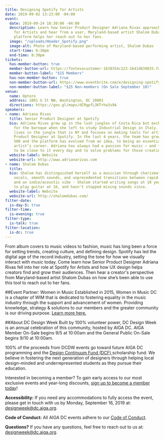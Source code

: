 ```yaml
---
title: Designing Spotify for Artists
date: 2019-09-02 13:23:00 -04:00
event:
  date: 2019-09-24 18:30:00 -04:00
  description: Learn how Senior Product Designer Adriana Rivas approaches UX for Spotify
    for Artists and hear from a user, Maryland-based artist Shalom Dubas, on how the
    platform helps her reach out to her fans.
  image: "/uploads/Header_Spotify.png"
  image-alt: Photo of Maryland-based performing artist, Shalom Dubas
  start-time: 6:30pm
  end-time: 8:30pm
tickets:
  has-member-button: true
  member-button-url: https://fontevacustomer-1638354c123-1641d839835.force.com/services/oauth2/authorize?client_id=3MVG9nthuDc9owbcOq7_07W.HriOQQPWTbMkrpOla.ajDQlTHf4_uby_mhwylcX.mJBU2O2SppTiZMS0J_HJd&response_type=code&redirect_uri=https://ikit.aiga.org/ikit_national_util/ikit-national-util-sso-redirect/&state=https%3A%2F%2Fdc.aiga.org%2Fevent%2Fdesigning-spotify-for-artists%2F%3Fredirect_source%3Deventbrite_register
  member-button-label: "$15 Members"
  has-non-member-button: true
  non-member-button-url: https://www.eventbrite.com/e/designing-spotify-for-artists-tickets-71290460687
  non-member-button-label: "$25 Non-members (On Sale September 10)"
venue:
  name: Optoro
  address: 1001 G St NW, Washington, DC 20001
  directions: https://goo.gl/maps/dCRgpfL3KTrha3s9A
speakers:
- name: Adriana Rivas
  title: Senior Product Designer at Spotify
  bio: Adriana Rivas grew up in the lush jungles of Costa Rica but exchanged the green
    for the baroque when she left to study Industrial Design in Italy. Today, she
    lives in the jungle that is NY and focuses on making tools for artists as a Senior
    Product Designer at Spotify. In the last 4 years, the team has grown from 40 to
    500 and the platform has evolved from an idea, to being an essential part of an
    artist’s career. Adriana has always had a passion for music – and finds it rewarding
    to be close to it every day and to solve problems for those creating it.
  website-label: Website
  website-url: http://www.adrianarivas.com
- name: Shalom Dubas
  title: 
  bio: Shalom has distinguished herself as a musician through charismatic and witty
    vocals, smooth sounds, and unprecedented transitions between rapid-fire verse
    and an indie/acoustic vibe - Shalom started writing songs at 10 years old, learned
    to play guitar at 16, and hasn't stopped mixing sounds since.
  website-label: Website
  website-url: http://shalomdubas.com/
filter-date:
  is-day-5: true
filter-time:
  is-evening: true
filter-type:
  is-talk: true
filter-location:
  is-dc: true
---
```


From album covers to music videos to fashion, music has long been a force for setting trends, creating culture, and defining design. Spotify has led the digital age of the record industry, setting the tone for how we visually interact with music today. Come learn how Senior Product Designer Adriana Rivas fell into her role at Spotify for Artists and how UX design helps creators find and grow their audiences. Then hear a creator's perspective from Maryland-based artist Shalom Dubas on how she’s been able to use this tool to reach out to her fans. 

##Event Partner: Women in Music
Established in 2015, Women in Music DC is a chapter of WIM that is dedicated to fostering equality in the music industry through the support and advancement of women. Providing knowledge, strategy & solutions to our members and the greater community is our driving purpose. [Learn more here.](https://www.womeninmusic.org/wim-dc)

##About DC Design Week
Built by 100% volunteer power, DC Design Week is an annual celebration of this community, hosted by AIGA DC. AIGA Member On-Sale begins 9/5 at 10:00am and the General Public On-Sale begins 9/10 at 10:00am.

100% of the proceeds from DCDW events go toward future AIGA DC programming and the [Design Continuum Fund (DCF) ](https://www.givecontinuum.org/) scholarship fund. We believe in fostering the next generation of designers through helping local design-minded and underrepresented students as they pursue their education.

Interested in becoming a member? To gain early access to our most exclusive events and year-long discounts, [sign up to become a member today](https://my.aiga.org/)! 

**Accessibility:**
If you need any accommodations to fully access the event, please get in touch with us by Monday, September 16, 2019 at: designweek@dc.aiga.org.

**Code of Conduct:**
All AIGA DC events adhere to our [Code of Conduct](https://dc.aiga.org/events/code-of-conduct/).

**Questions?**
If you have any questions, feel free to reach out to us at: designweek@dc.aiga.org.